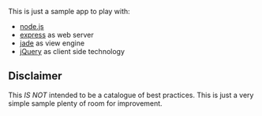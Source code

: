 This is just a sample app to play with:

* [node.js](http://nodejs.org)
* [express](http://expressjs.com/) as web server
* [jade](http://jade-lang.com/) as view engine
* [jQuery](http://jquery.org) as client side technology 

Disclaimer
----------

This *IS NOT* intended to be a catalogue of best practices. This is just
a very simple sample plenty of room for improvement. 
